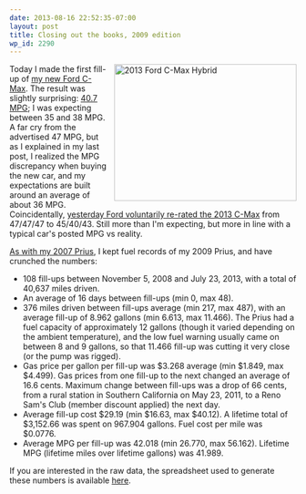 ```yaml
---
date: 2013-08-16 22:52:35-07:00
layout: post
title: Closing out the books, 2009 edition
wp_id: 2290
---
```

<span style="float: right; margin-left: 1em; margin-bottom: 1em;"><a href="https://www.flickr.com/photos/fo0bar/9378584369/" title="2013 Ford C-Max Hybrid by Ryan Finnie, on Flickr"><img src="https://farm6.staticflickr.com/5513/9378584369_c328187b8e_n.jpg" width="320" height="240" alt="2013 Ford C-Max Hybrid" /></a></span>Today I made the first fill-up of [my new Ford C-Max](http://www.finnie.org/2013/07/27/new-car-2013-edition/). The result was slightly surprising: [40.7 MPG](http://www.fuelly.com/driver/fo0bar/cmax); I was expecting between 35 and 38 MPG. A far cry from the advertised 47 MPG, but as I explained in my last post, I realized the MPG discrepancy when buying the new car, and my expectations are built around an average of about 36 MPG. Coincidentally, [yesterday Ford voluntarily re-rated the 2013 C-Max](http://green.autoblog.com/2013/08/15/ford-c-max-hybrid-rerated-at-43-mpg-owners-offered-rebates/) from 47/47/47 to 45/40/43. Still more than I'm expecting, but more in line with a typical car's posted MPG vs reality.

[As with my 2007 Prius](http://www.finnie.org/2008/10/25/closing-out-the-books/), I kept fuel records of my 2009 Prius, and have crunched the numbers:

  * 108 fill-ups between November 5, 2008 and July 23, 2013, with a total of 40,637 miles driven.
  * An average of 16 days between fill-ups (min 0, max 48).
  * 376 miles driven between fill-ups average (min 217, max 487), with an average fill-up of 8.962 gallons (min 6.613, max 11.466). The Prius had a fuel capacity of approximately 12 gallons (though it varied depending on the ambient temperature), and the low fuel warning usually came on between 8 and 9 gallons, so that 11.466 fill-up was cutting it very close (or the pump was rigged).
  * Gas price per gallon per fill-up was $3.268 average (min $1.849, max $4.499). Gas prices from one fill-up to the next changed an average of 16.6 cents. Maximum change between fill-ups was a drop of 66 cents, from a rural station in Southern California on May 23, 2011, to a Reno Sam's Club (member discount applied) the next day.
  * Average fill-up cost $29.19 (min $16.63, max $40.12). A lifetime total of $3,152.66 was spent on 967.904 gallons. Fuel cost per mile was $0.0776.
  * Average MPG per fill-up was 42.018 (min 26.770, max 56.162). Lifetime MPG (lifetime miles over lifetime gallons) was 41.989.

If you are interested in the raw data, the spreadsheet used to generate these numbers is available [here](https://docs.google.com/file/d/0BxAPGYK1qCx1TG5WaXhzVFpWT0E/edit).

